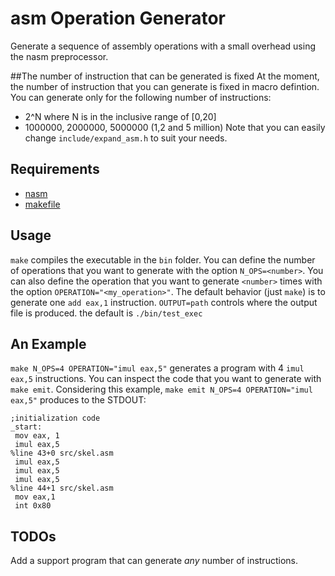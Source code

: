 # asm Operation Generator
Generate a sequence of assembly operations with a small overhead using the nasm preprocessor.

##The number of instruction that can be generated is fixed
At the moment, the number of instruction that you can generate is fixed in macro defintion. You can generate only for the following number of instructions:
 * 2^N where N is in the inclusive range of \[0,20\]
 * 1000000, 2000000, 5000000 (1,2 and 5 million)
Note that you can easily change `include/expand_asm.h` to suit your needs.

## Requirements
 * [nasm](http://www.nasm.us/)
 * [makefile](https://en.wikipedia.org/wiki/Make_(software))

## Usage
 `make` compiles the executable in the `bin` folder. You can define the 
number of operations that you want to generate with the option 
`N_OPS=<number>`. You can also define the operation that you want to 
generate `<number>` times with the option `OPERATION="<my_operation>"`.
The default behavior (just `make`) is to generate one `add eax,1` instruction.
`OUTPUT=path` controls where the output file is produced. the default is `./bin/test_exec`

## An Example

 `make N_OPS=4 OPERATION="imul eax,5"` generates a program with 4 `imul eax,5` instructions. You can inspect the code that you want to generate with `make emit`. Considering this example,
 `make emit N_OPS=4 OPERATION="imul eax,5"` produces to the STDOUT:

```
;initialization code
_start:
 mov eax, 1
 imul eax,5
%line 43+0 src/skel.asm
 imul eax,5
 imul eax,5
 imul eax,5
%line 44+1 src/skel.asm
 mov eax,1
 int 0x80 
```
## TODOs

Add a support program that can generate *any* number of instructions. 


